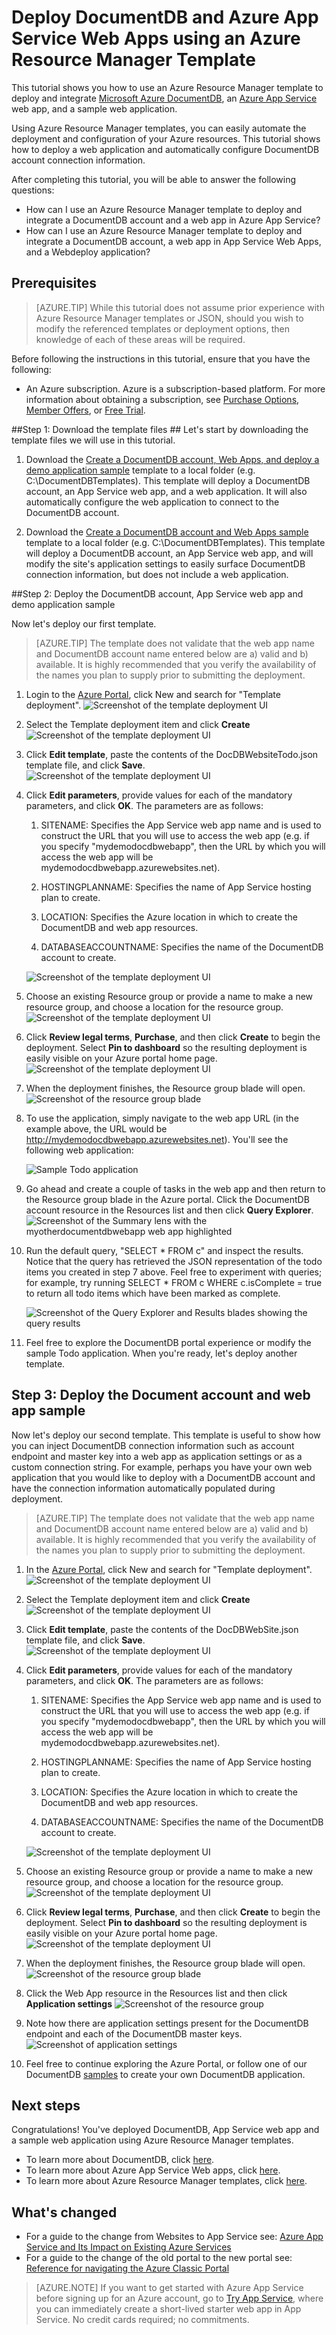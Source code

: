 <properties 
	pageTitle="Deploy DocumentDB and Azure App Service Web Apps using an Azure Resource Manager Template | Microsoft Azure" 
	description="Learn how to deploy a DocumentDB account, Azure App Service Web Apps, and a sample web application using an Azure Resource Manager template." 
	services="documentdb, app-service\web" 
	authors="stephbaron" 
	manager="jhubbard" 
	editor="monicar" 
	documentationCenter=""/>

<tags 
	ms.service="documentdb" 
	ms.workload="data-services" 
	ms.tgt_pltfrm="na" 
	ms.devlang="na" 
	ms.topic="article" 
	ms.date="05/04/2016" 
	ms.author="stbaro"/>

# Deploy DocumentDB and Azure App Service Web Apps using an Azure Resource Manager Template

This tutorial shows you how to use an Azure Resource Manager template to deploy and integrate [Microsoft Azure DocumentDB](https://azure.microsoft.com/services/documentdb/), an [Azure App Service](http://go.microsoft.com/fwlink/?LinkId=529714) web app, and a sample web application.

Using Azure Resource Manager templates, you can easily automate the deployment and configuration of your Azure resources.  This tutorial shows how to deploy a web application and automatically configure DocumentDB account connection information.

After completing this tutorial, you will be able to answer the following questions:  

-	How can I use an Azure Resource Manager template to deploy and integrate a DocumentDB account and a web app in Azure App Service?
-	How can I use an Azure Resource Manager template to deploy and integrate a DocumentDB account, a web app in App Service Web Apps, and a Webdeploy application?

<a id="Prerequisites"></a>
## Prerequisites
> [AZURE.TIP] While this tutorial does not assume prior experience with Azure Resource Manager templates or JSON, should you wish to modify the referenced templates or deployment options, then knowledge of each of these areas will be required.

Before following the instructions in this tutorial, ensure that you have the following:

- An Azure subscription. Azure is a subscription-based platform.  For more information about obtaining a subscription, see [Purchase Options](https://azure.microsoft.com/pricing/purchase-options/), [Member Offers](https://azure.microsoft.com/pricing/member-offers/), or [Free Trial](https://azure.microsoft.com/pricing/free-trial/).

##<a id="CreateDB"></a>Step 1: Download the template files ##
Let's start by downloading the template files we will use in this tutorial.

1. Download the [Create a DocumentDB account, Web Apps, and deploy a demo application sample](https://portalcontent.blob.core.windows.net/samples/DocDBWebsiteTodo.json) template to a local folder (e.g. C:\DocumentDBTemplates). This template will deploy a DocumentDB account, an App Service web app, and a web application.  It will also automatically configure the web application to connect to the DocumentDB account.

2. Download the [Create a DocumentDB account and Web Apps sample](https://portalcontent.blob.core.windows.net/samples/DocDBWebSite.json) template to a local folder (e.g. C:\DocumentDBTemplates). This template will deploy a DocumentDB account, an App Service web app, and will modify the site's application settings to easily surface DocumentDB connection information, but does not include a web application.  

<a id="Build"></a>
##Step 2: Deploy the DocumentDB account, App Service web app and demo application sample

Now let's deploy our first template.

> [AZURE.TIP] The template does not validate that the web app name and DocumentDB account name entered below are a) valid and b) available.  It is highly recommended that you verify the availability of the names you plan to supply prior to submitting the deployment.

1. Login to the [Azure Portal](https://portal.azure.com), click New and search for "Template deployment".
	![Screenshot of the template deployment UI](./media/documentdb-create-documentdb-website/TemplateDeployment1.png)

2. Select the Template deployment item and click **Create**
	![Screenshot of the template deployment UI](./media/documentdb-create-documentdb-website/TemplateDeployment2.png)

3.  Click **Edit template**, paste the contents of the DocDBWebsiteTodo.json template file, and click **Save**.
	![Screenshot of the template deployment UI](./media/documentdb-create-documentdb-website/TemplateDeployment3.png)

4. Click **Edit parameters**, provide values for each of the mandatory parameters, and click **OK**.  The parameters are as follows:

	1. SITENAME: Specifies the App Service web app name and is used to construct the URL that you will use to access the web app (e.g. if you specify "mydemodocdbwebapp", then the URL by which you will access the web app will be mydemodocdbwebapp.azurewebsites.net).

	2. HOSTINGPLANNAME: Specifies the name of App Service hosting plan to create.

	3. LOCATION: Specifies the Azure location in which to create the DocumentDB and web app resources.

	4. DATABASEACCOUNTNAME: Specifies the name of the DocumentDB account to create.   

	![Screenshot of the template deployment UI](./media/documentdb-create-documentdb-website/TemplateDeployment4.png)

5. Choose an existing Resource group or provide a name to make a new resource group, and choose a location for the resource group.
	![Screenshot of the template deployment UI](./media/documentdb-create-documentdb-website/TemplateDeployment5.png)
  
6.  Click **Review legal terms**, **Purchase**, and then click **Create** to begin the deployment.  Select **Pin to dashboard** so the resulting deployment is easily visible on your Azure portal home page.
	![Screenshot of the template deployment UI](./media/documentdb-create-documentdb-website/TemplateDeployment6.png)

7.  When the deployment finishes, the Resource group blade will open.
	![Screenshot of the resource group blade](./media/documentdb-create-documentdb-website/TemplateDeployment7.png)  

8.  To use the application, simply navigate to the web app URL (in the example above, the URL would be http://mydemodocdbwebapp.azurewebsites.net).  You'll see the following web application:

	![Sample Todo application](./media/documentdb-create-documentdb-website/image2.png)

9. Go ahead and create a couple of tasks in the web app and then return to the Resource group blade in the Azure portal. Click the DocumentDB account resource in the Resources list and then click **Query Explorer**.
	![Screenshot of the Summary lens with the myotherdocumentdbwebapp web app highlighted](./media/documentdb-create-documentdb-website/TemplateDeployment8.png)  

10. Run the default query, "SELECT * FROM c" and inspect the results.  Notice that the query has retrieved the JSON representation of the todo items you created in step 7 above.  Feel free to experiment with queries; for example, try running SELECT * FROM c WHERE c.isComplete = true to return all todo items which have been marked as complete.

	![Screenshot of the Query Explorer and Results blades showing the query results](./media/documentdb-create-documentdb-website/image5.png)

11. Feel free to explore the DocumentDB portal experience or modify the sample Todo application.  When you're ready, let's deploy another template.
	
<a id="Build"></a> 
## Step 3: Deploy the Document account and web app sample

Now let's deploy our second template.  This template is useful to show how you can inject DocumentDB connection information such as account endpoint and master key into a web app as application settings or as a custom connection string. For example, perhaps you have your own web application that you would like to deploy with a DocumentDB account and have the connection information automatically populated during deployment.

> [AZURE.TIP] The template does not validate that the web app name and DocumentDB account name entered below are a) valid and b) available.  It is highly recommended that you verify the availability of the names you plan to supply prior to submitting the deployment.

1. In the [Azure Portal](https://portal.azure.com), click New and search for "Template deployment".
	![Screenshot of the template deployment UI](./media/documentdb-create-documentdb-website/TemplateDeployment1.png)

2. Select the Template deployment item and click **Create**
	![Screenshot of the template deployment UI](./media/documentdb-create-documentdb-website/TemplateDeployment2.png)

3.  Click **Edit template**, paste the contents of the DocDBWebSite.json template file, and click **Save**.
	![Screenshot of the template deployment UI](./media/documentdb-create-documentdb-website/TemplateDeployment3.png)

4. Click **Edit parameters**, provide values for each of the mandatory parameters, and click **OK**.  The parameters are as follows:

	1. SITENAME: Specifies the App Service web app name and is used to construct the URL that you will use to access the web app (e.g. if you specify "mydemodocdbwebapp", then the URL by which you will access the web app will be mydemodocdbwebapp.azurewebsites.net).

	2. HOSTINGPLANNAME: Specifies the name of App Service hosting plan to create.

	3. LOCATION: Specifies the Azure location in which to create the DocumentDB and web app resources.

	4. DATABASEACCOUNTNAME: Specifies the name of the DocumentDB account to create.   

	![Screenshot of the template deployment UI](./media/documentdb-create-documentdb-website/TemplateDeployment4.png)

5. Choose an existing Resource group or provide a name to make a new resource group, and choose a location for the resource group.
	![Screenshot of the template deployment UI](./media/documentdb-create-documentdb-website/TemplateDeployment5.png)
  
6.  Click **Review legal terms**, **Purchase**, and then click **Create** to begin the deployment.  Select **Pin to dashboard** so the resulting deployment is easily visible on your Azure portal home page.
	![Screenshot of the template deployment UI](./media/documentdb-create-documentdb-website/TemplateDeployment6.png)

7.  When the deployment finishes, the Resource group blade will open.
	![Screenshot of the resource group blade](./media/documentdb-create-documentdb-website/TemplateDeployment7.png)  

8. Click the Web App resource in the Resources list and then click **Application settings**
	![Screenshot of the resource group](./media/documentdb-create-documentdb-website/TemplateDeployment9.png)  

9. Note how there are application settings present for the DocumentDB endpoint and each of the DocumentDB master keys.
	![Screenshot of application settings](./media/documentdb-create-documentdb-website/TemplateDeployment10.png)  

10. Feel free to continue exploring the Azure Portal, or follow one of our DocumentDB [samples](http://go.microsoft.com/fwlink/?LinkID=402386) to create your own DocumentDB application.

	
	
<a name="NextSteps"></a>
## Next steps

Congratulations! You've deployed DocumentDB, App Service web app and a sample web application using Azure Resource Manager templates.

- To learn more about DocumentDB, click [here](http://azure.com/docdb).
- To learn more about Azure App Service Web apps, click [here](http://go.microsoft.com/fwlink/?LinkId=325362).
- To learn more about Azure Resource Manager templates, click [here](https://msdn.microsoft.com/library/azure/dn790549.aspx).


## What's changed
* For a guide to the change from Websites to App Service see: [Azure App Service and Its Impact on Existing Azure Services](http://go.microsoft.com/fwlink/?LinkId=529714)
* For a guide to the change of the old portal to the new portal see: [Reference for navigating the Azure Classic Portal](http://go.microsoft.com/fwlink/?LinkId=529715)

>[AZURE.NOTE] If you want to get started with Azure App Service before signing up for an Azure account, go to [Try App Service](http://go.microsoft.com/fwlink/?LinkId=523751), where you can immediately create a short-lived starter web app in App Service. No credit cards required; no commitments.
 
